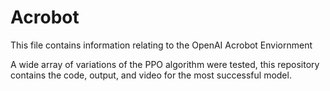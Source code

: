 # Acrobot
This file contains information relating to the OpenAI Acrobot Enviornment

A wide array of variations of the PPO algorithm were tested, this repository contains the code, output, and video for the most successful model.
